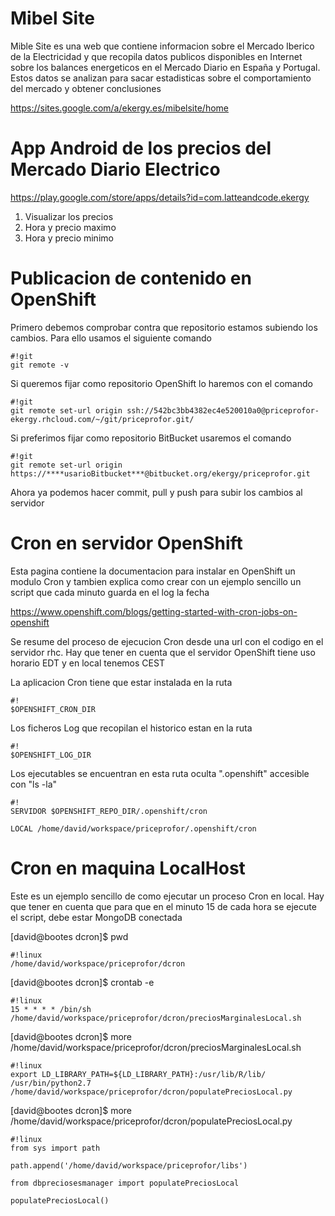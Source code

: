 # Mibel Site


Mible Site es una web que contiene informacion sobre el Mercado Iberico de la Electricidad y que recopila datos publicos disponibles en Internet sobre los balances energeticos en el Mercado Diario en España y Portugal. Estos datos se analizan para sacar estadisticas sobre el comportamiento del mercado y obtener conclusiones

https://sites.google.com/a/ekergy.es/mibelsite/home

# App Android de los precios del Mercado Diario Electrico

https://play.google.com/store/apps/details?id=com.latteandcode.ekergy

1. Visualizar los precios
2. Hora y precio maximo
3. Hora y precio minimo

# Publicacion de contenido en OpenShift

Primero debemos comprobar contra que repositorio estamos subiendo los cambios. Para ello usamos el siguiente comando
```
#!git
git remote -v
```

Si queremos fijar como repositorio OpenShift lo haremos con el comando
```
#!git
git remote set-url origin ssh://542bc3bb4382ec4e520010a0@priceprofor-ekergy.rhcloud.com/~/git/priceprofor.git/
```

Si preferimos fijar como repositorio BitBucket usaremos el comando
```
#!git
git remote set-url origin https://****usarioBitbucket***@bitbucket.org/ekergy/priceprofor.git
```

Ahora ya podemos hacer commit, pull y push para subir los cambios al servidor

# Cron en servidor OpenShift

Esta pagina contiene la documentacion para instalar en OpenShift un modulo Cron y tambien explica como crear con un ejemplo sencillo un script que cada minuto guarda en el log la fecha

https://www.openshift.com/blogs/getting-started-with-cron-jobs-on-openshift

Se resume del proceso de ejecucion Cron desde una url con el codigo en el servidor rhc. Hay que tener en cuenta que el servidor OpenShift tiene uso horario EDT y en local tenemos CEST

La aplicacion Cron tiene que estar instalada en la ruta 
```
#!
$OPENSHIFT_CRON_DIR
```

Los ficheros Log que recopilan el historico estan en la ruta 
```
#!
$OPENSHIFT_LOG_DIR
```

Los ejecutables se encuentran en esta ruta oculta ".openshift" accesible con "ls -la"
```
#!
SERVIDOR $OPENSHIFT_REPO_DIR/.openshift/cron

LOCAL /home/david/workspace/priceprofor/.openshift/cron
```

# Cron en maquina LocalHost

Este es un ejemplo sencillo de como ejecutar un proceso Cron en local. Hay que tener en cuenta que para que en el minuto 15 de cada hora se ejecute el script, debe estar MongoDB conectada

[david@bootes dcron]$ 
pwd
```
#!linux
/home/david/workspace/priceprofor/dcron
```

[david@bootes dcron]$ 
crontab -e
```
#!linux
15 * * * * /bin/sh /home/david/workspace/priceprofor/dcron/preciosMarginalesLocal.sh
```

[david@bootes dcron]$ 
more /home/david/workspace/priceprofor/dcron/preciosMarginalesLocal.sh
```
#!linux
export LD_LIBRARY_PATH=${LD_LIBRARY_PATH}:/usr/lib/R/lib/
/usr/bin/python2.7 /home/david/workspace/priceprofor/dcron/populatePreciosLocal.py
```

[david@bootes dcron]$ 
more /home/david/workspace/priceprofor/dcron/populatePreciosLocal.py
```
#!linux
from sys import path

path.append('/home/david/workspace/priceprofor/libs')

from dbpreciosesmanager import populatePreciosLocal

populatePreciosLocal()
```
